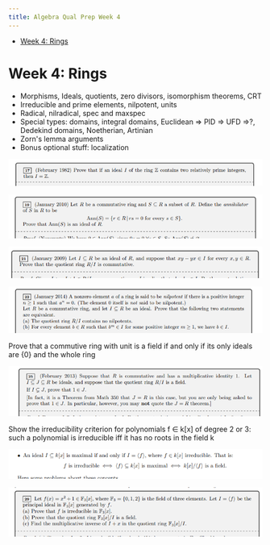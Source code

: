 ```yaml
---
title: Algebra Qual Prep Week 4
---
```


-   [Week 4: Rings](#week-4-rings)














# Week 4: Rings

-   Morphisms, Ideals, quotients, zero divisors, isomorphism theorems, CRT
-   Irreducible and prime elements, nilpotent, units
-   Radical, nilradical, spec and maxspec
-   Special types: domains, integral domains, Euclidean ⇒ PID ⇒ UFD ⇒?, Dedekind domains, Noetherian, Artinian
-   Zorn's lemma arguments
-   Bonus optional stuff: localization

![Workshop%20Materials%2022af9a14367c44e585cb4aefe9e11862/Untitled%2015.png](_attachments/Untitled%2015.png)

![Workshop%20Materials%2022af9a14367c44e585cb4aefe9e11862/Untitled%2016.png](_attachments/Untitled%2016.png)

![Workshop%20Materials%2022af9a14367c44e585cb4aefe9e11862/Untitled%2017.png](_attachments/Untitled%2017.png)

![Workshop%20Materials%2022af9a14367c44e585cb4aefe9e11862/Untitled%2018.png](_attachments/Untitled%2018.png)

Prove that a commutive ring with unit is a field if and only if its only ideals are {0} and the whole ring

![Workshop%20Materials%2022af9a14367c44e585cb4aefe9e11862/Untitled%2019.png](_attachments/Untitled%2019.png)

Show the irreducibility criterion for polynomials f ∈ k\[x\] of degree 2 or 3: such a polynomial is irreducible iff it has no roots in the field k

![Workshop%20Materials%2022af9a14367c44e585cb4aefe9e11862/Untitled%2020.png](_attachments/Untitled%2020.png)

![Workshop%20Materials%2022af9a14367c44e585cb4aefe9e11862/Untitled%2021.png](_attachments/Untitled%2021.png)
